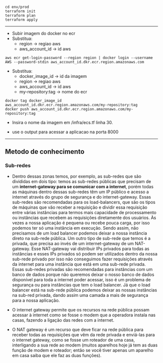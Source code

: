 ```
cd env/prod
terraform init
terraform plan
terraform apply
```
---
- Subir imagem do docker no ecr
- Substitua: 
  - region -> regiao aws
  - aws_account_id -> id aws
```
aws ecr get-login-password --region region | docker login --username AWS --password-stdin aws_account_id.dkr.ecr.region.amazonaws.com
```
- Substitua: 
  - docker_image_id -> id da imagem
  - region -> regiao aws
  - aws_account_id -> id aws
  - my-repository:tag -> nome do ecr 
```
docker tag docker_image_id aws_account_id.dkr.ecr.region.amazonaws.com/my-repository:tag
docker push aws_account_id.dkr.ecr.region.amazonaws.com/my-repository:tag
```
- Insira o nome da imagem em /infra/ecs.tf linha 30.

- use o output para acessar a aplicacao na porta 8000
---
## Metodo de conhecimento 

### Sub-redes
- Dentro dessas zonas temos, por exemplo, as sub-redes que são divididas em dois tipo: temos as sub-redes públicas que precisam de um **internet-gateway para se comunicar com a internet**, porém todas as máquinas dentro dessas sub-redes têm um IP público e acesso a internet através do grupo de segurança e do internet-gateway. Essas sub-redes são recomendadas para os load-balancers, que são os tipos de máquinas que vão receber a requisição e dividir essa requisição entre várias instâncias para termos mais capacidade de processamento ou instâncias que recebem as requisições diretamente dos usuários. Às vezes a nossa aplicação é pequena ou recebe pouca carga, por isso podemos ter só uma instância em execução. Sendo assim, não precisamos de um load balancer podemos deixar a nossa instância direto na sub-rede pública. Um outro tipo de sub-rede que temos é a privada, que precisa ao invés de um internet-gateway de um NAT-gateway. Esse NAT-gateway vai distribuir IPs privados para todas as instâncias e esses IPs privados só podem ser utilizados dentro da nossa sub-rede privado por isso não conseguimos fazer requisições através da internet para uma instância que está em uma sub-rede privada. Essas sub-redes privadas são recomendadas para instâncias com um banco de dados porque não queremos deixar o nosso banco de dados disponível para toda a internet poder acessar, isso é um problema de segurança ou para instâncias que tem o load balancer. Já que o load balancer está na sub-rede pública podemos deixar as nossas instâncias na sub-red privada, dando assim uma camada a mais de segurança para a nossa aplicação.

- O internet gateway permite que os recursos na rede pública possam acessar à internet como se fosse o modem que a operadora instala nas casas, fazendo a ligação das redes com a internet.

- O NAT gateway é um recurso que deve ficar na rede pública para receber todas as requisições que vêm da rede privada e enviá-las para o internet gateway, como se fosse um roteador de uma casa, interligando a sua rede ao modem (muitos aparelhos hoje já tem as duas função de modem e roteador; então se você tiver apenas um aparelho em casa saiba que ele faz as duas funções).